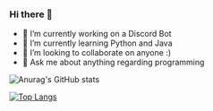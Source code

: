 ### Hi there 👋


- 🔭 I’m currently working on a Discord Bot
- 🌱 I’m currently learning Python and Java
- 👯 I’m looking to collaborate on anyone :)
- 💬 Ask me about anything regarding programming


![Anurag's GitHub stats](https://github-readme-stats.vercel.app/api?username=Tips-Tricks-Solutions&show_icons=true&theme=radical)

[![Top Langs](https://github-readme-stats.vercel.app/api/top-langs/?username=Tips-Tricks-Solutions)](https://github.com/anuraghazra/github-readme-stats)

